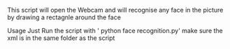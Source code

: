 This script will open the Webcam and will recognise any face in the picture by drawing a rectagnle around the face 

Usage 
Just Run the script with ' python face recognition.py' make sure the xml is in the same folder as the script

